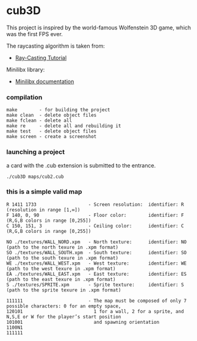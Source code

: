 # cub3D

This project is inspired by the world-famous Wolfenstein 3D game, which was the first FPS ever.

The raycasting algorithm is taken from:
* [Ray-Casting Tutorial](https://permadi.com/1996/05/ray-casting-tutorial-table-of-contents/)

Minilibx library:
* [Minilibx documentation](https://harm-smits.github.io/42docs/libs/minilibx)
### compilation

```
make        - for building the project
make clean  - delete object files
make fclean - delete all
make re     - delete all and rebuilding it
make test   - delete object files
make screen - create a screenshot
```

### launching a project
a card with the .cub extension is submitted to the entrance.

```
./cub3D maps/cub2.cub
```
### this is a simple valid map

```
R 1411 1733                   - Screen resolution:  identifier: R (resolution in range [1,∞])
F 140, 0, 90                  - Floor color:        identifier: F (R,G,B colors in range [0,255])
C 150, 151, 3                 - Ceiling color:      identifier: C (R,G,B colors in range [0,255])

NO ./textures/WALL_NORD.xpm   - North texture:      identifier: NO (path to the north texure in .xpm format)
SO ./textures/WALL_SOUTH.xpm  - South texture:      identifier: SO (path to the south texure in .xpm format)
WE ./textures/WALL_WEST.xpm   - West texture:       identifier: WE (path to the west texure in .xpm format)
EA ./textures/WALL_EAST.xpm   - East texture:       identifier: ES (path to the east texure in .xpm format)
S ./textures/SPRITE.xpm       - Sprite texture:     identifier: S (path to the sprite texure in .xpm format)

111111                        - The map must be composed of only 7 possible characters: 0 for an empty space, 
120101                          1 for a wall, 2 for a sprite, and N,S,E or W for the player’s start position
101001                          and spawning orientation
1100N1
111111
```
